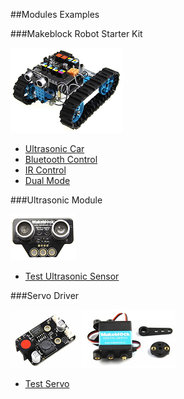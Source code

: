 ##Modules Examples


###Makeblock Robot Starter Kit


[![alt text](../images/Starter.png "")](http://www.makeblock.cc/starter-robot-kit-v2-0-blue-with-electronics/)

* [Ultrasonic Car](Makeblock_Robot_Starter_Kit/Ultrasonic_car/Ultrasonic_car.ino)
* [Bluetooth Control](Makeblock_Robot_Starter_Kit/Bluetooth_Control)
* [IR Control](Makeblock_Robot_Starter_Kit/IR_Control/IR_Control.ino)
* [Dual Mode](Makeblock_Robot_Starter_Kit/DualMode_Starter/DualMode_Starter.ino)


###Ultrasonic Module

[![alt text](../images/Ultrasonic.png "")](https://www.makeblock.cc/me-ultrasonic-sensor-v2-0/)

* [Test Ultrasonic Sensor](Me_UltrasonicSensor/TestUltrasonicSensor/TestUltrasonicSensor.ino)


###Servo Driver

[![alt text](../images/ServoDriver.png "")](http://www.makeblock.cc/me-dual-servo-driver-v2-1/)

* [Test Servo](Me_ServoDriver/TestServoDriver1/TestServoDriver1.ino)


